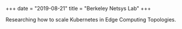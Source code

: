 +++
date = "2019-08-21"
title = "Berkeley Netsys Lab"
+++

Researching how to scale Kubernetes in Edge Computing Topologies.
